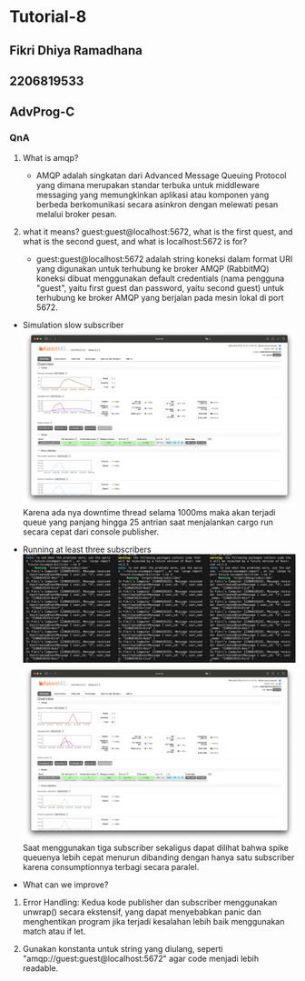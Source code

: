 # Tutorial-8 
## Fikri Dhiya Ramadhana
## 2206819533
## AdvProg-C

### QnA
1. What is amqp?  
    - AMQP adalah singkatan dari Advanced Message Queuing Protocol yang dimana merupakan standar terbuka untuk middleware messaging yang memungkinkan aplikasi atau komponen yang berbeda berkomunikasi secara asinkron dengan melewati pesan melalui broker pesan.

2. what it means? guest:guest@localhost:5672, what is the first quest, and what is the second guest, and what is localhost:5672 is for?  
    - guest:guest@localhost:5672 adalah string koneksi dalam format URI yang digunakan untuk terhubung ke broker AMQP (RabbitMQ) koneksi dibuat menggunakan default credentials (nama pengguna "guest", yaitu first guest dan password, yaitu second guest) untuk terhubung ke broker AMQP yang berjalan pada mesin lokal di port 5672.

* Simulation slow subscriber  
![alt text](images/image-1.png)  
Karena ada nya downtime thread selama 1000ms maka akan terjadi queue yang panjang hingga 25 antrian saat menjalankan cargo run secara cepat dari console publisher. 

* Running at least three subscribers
![alt text](images/image-2.png)
![alt text](images/image.png)  
Saat menggunakan tiga subscriber sekaligus dapat dilihat bahwa spike queuenya lebih cepat menurun dibanding dengan hanya satu subscriber karena consumptionnya terbagi secara paralel. 

* What can we improve?  
1. Error Handling: Kedua kode publisher dan subscriber menggunakan unwrap() secara ekstensif, yang dapat menyebabkan panic dan menghentikan program jika terjadi kesalahan lebih baik menggunakan match atau if let.

2. Gunakan konstanta untuk string yang diulang, seperti "amqp://guest:guest@localhost:5672" agar code menjadi lebih readable.